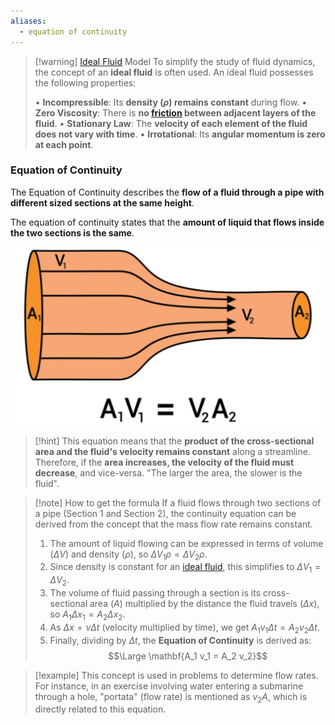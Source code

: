 ```yaml
---
aliases:
  - equation of continuity
---
```


> [!warning] [Ideal Fluid](1.%20Hydrostatics%20&%20Ideal%20Fluid.md) Model
> To simplify the study of fluid dynamics, the concept of an **ideal fluid** is often used. An ideal fluid possesses the following properties:
> 
> • **Incompressible**: Its **density ($\rho$) remains constant** during flow.
> • **Zero Viscosity**: There is **no [friction](Friction.md) between adjacent layers of the fluid**.
> • **Stationary Law**: The **velocity of each element of the fluid does not vary with time**.
> • **Irrotational**: Its **angular momentum is zero at each point**.

### Equation of Continuity

The Equation of Continuity describes the **flow of a fluid through a pipe with different sized sections at the same height**.

The equation of continuity states that the **amount of liquid that flows inside the two sections is the same**. 

![](../../z_images/Pasted%20image%2020250716105455.png)

> [!hint]
> This equation means that the **product of the cross-sectional area and the fluid's velocity remains constant** along a streamline. 
> Therefore, if the **area increases, the velocity of the fluid must decrease**, and vice-versa. 
> "The larger the area, the slower is the fluid".

> [!note] How to get the formula
> If a fluid flows through two sections of a pipe (Section 1 and Section 2), the continuity equation can be derived from the concept that the mass flow rate remains constant.
> 1. The amount of liquid flowing can be expressed in terms of volume ($\Delta V$) and density ($\rho$), so $\Delta V_1 \rho = \Delta V_2 \rho$.
> 2. Since density is constant for an [ideal fluid](1.%20Hydrostatics%20&%20Ideal%20Fluid.md), this simplifies to $\Delta V_1 = \Delta V_2$.
> 3. The volume of fluid passing through a section is its cross-sectional area ($A$) multiplied by the distance the fluid travels ($\Delta x$), so $A_1 \Delta x_1 = A_2 \Delta x_2$.
> 4. As $\Delta x = v \Delta t$ (velocity multiplied by time), we get $A_1 v_1 \Delta t = A_2 v_2 \Delta t$.
> 5. Finally, dividing by $\Delta t$, the **Equation of Continuity** is derived as: 
> $$\Large \mathbf{A_1 v_1 = A_2 v_2}$$

> [!example]
> This concept is used in problems to determine flow rates. For instance, in an exercise involving water entering a submarine through a hole, "portata" (flow rate) is mentioned as $v_2 A$, which is directly related to this equation.

